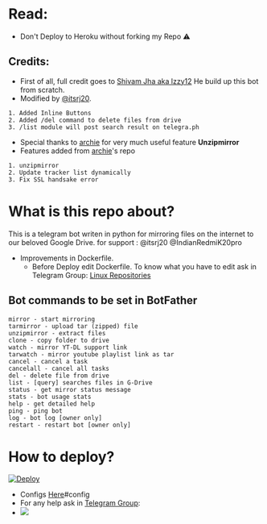 # Read:
- Don't Deploy to Heroku without forking my Repo ⚠️


## Credits:
- First of all, full credit goes to [Shivam Jha aka lzzy12](https://github.com/lzzy12) He build up this bot from scratch.
- Modified by [@itsrj20](https://github.com/itsrj20).
```
1. Added Inline Buttons
2. Added /del command to delete files from drive
3. /list module will post search result on telegra.ph
```
- Special thanks to [archie](https://github.com/archie9211) for very much useful feature **Unzipmirror**
- Features added from [archie](https://github.com/archie9211)'s repo
```
1. unzipmirror
2. Update tracker list dynamically
3. Fix SSL handsake error
```


# What is this repo about?
This is a telegram bot writen in python for mirroring files on the internet to our beloved Google Drive.
 for support : @itsrj20 @IndianRedmiK20pro


- Improvements in Dockerfile.
    - Before Deploy edit Dockerfile. To know what you have to edit ask in Telegram Group: [Linux Repositories](https://t.me/linux_repo)


## Bot commands to be set in BotFather

```
mirror - start mirroring
tarmirror - upload tar (zipped) file
unzipmirror - extract files
clone - copy folder to drive
watch - mirror YT-DL support link
tarwatch - mirror youtube playlist link as tar
cancel - cancel a task
cancelall - cancel all tasks
del - delete file from drive
list - [query] searches files in G-Drive
status - get mirror status message
stats - bot usage stats
help - get detailed help
ping - ping bot
log - bot log [owner only]
restart - restart bot [owner only]
```

# How to deploy?

[![Deploy](https://www.herokucdn.com/deploy/button.svg)](https://heroku.com/deploy)

- Configs [Here](https://github.com/itsrj20/Rj-gdrive-bot/tree/main)#config
- For any help ask in [Telegram Group](https://t.me/IndianRedmiK20pro):
- <a href="https://t.me/linux_repo"><img src="https://img.shields.io/badge/Telegram-Join%20Telegram%20Group-blue.svg?logo=telegram"></a>
